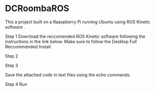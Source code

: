 # DCRoombaROS

This a project built on a Raaspberry Pi running Ubuntu using ROS Kinetic software .

Step 1
Download the reccomended ROS Kinetic software following the instructions in the link below. Make sure to follow the Desktop Full Reccommended Install.

Step 2

Step 3

Save the attached code in text files using the echo commands.

Step 4
Run
